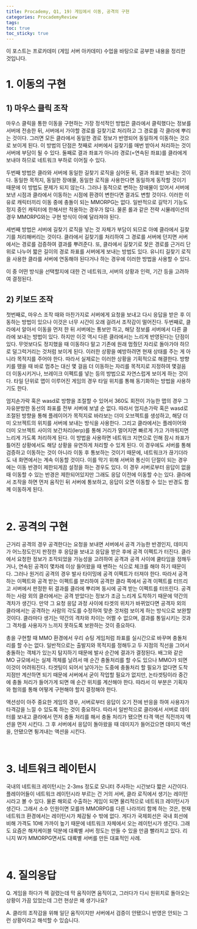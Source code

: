 ```yaml
---
title: Procademy, Q1, 19) 게임에서 이동, 공격의 구현
categories: ProcademyReview
tags: 
toc: true
toc_sticky: true
---
```


이 포스트는 프로카데미 (게임 서버 아카데미) 수업을 바탕으로 공부한 내용을 정리한 것입니다. 

# **1. 이동의 구현**

## **1) 마우스 클릭 조작**

마우스 클릭을 통한 이동을 구현하는 가장 정석적인 방법은 클라에서 클릭했다는 정보를 서버에 전송한 뒤, 서버에서 가야할 경로를 길찾기로 처리하고 그 경로를 각 클라에 뿌리는 것이다. 그러면 모든 클라에서 동일한 경로 정보가 반영되어 동일하게 이동하는 것으로 보이게 된다. 이 방법의 단점은 첫째로 서버에서 길찾기를 매번 받아서 처리하는 것이 서버에 부담이 될 수 있다. 둘째로 결과 좌표가 아니라 경로(=연속된 좌표)를 클라에게 보내야 하므로 네트워크 부하로 이어질 수 있다. 

두번째 방법은 클라와 서버에 동일한 길찾기 로직을 심어둔 뒤, 결과 좌표만 보내는 것이다. 동일한 목적지, 동일한 장애물, 동일한 로직을 사용한다면 동일하게 동작할 것이기 때문에 이 방법도 문제가 되지 않는다. 그러나 동적으로 변하는 장애물이 있어서 서버에 보낸 시점과 클라에서 이동하는 시점에 환경이 변한다면 결과도 변할 것이다. 이러한 이유로 캐릭터끼리 이동 중에 충돌이 되는 MMORPG는 없다. 일반적으로 길막기 기능도 정지 중인 캐릭터에 한해서만 적용하는 경우가 많다. 물론 롤과 같은 전략 시뮬레이션의 경우 MMORPG와는 구현 방식이 아예 달라져야 된다.

세번째 방법은 서버에 길찾기 로직을 넣는 것 자체가 부담이 되므로 아예 클라에서 길찾기를 처리해버리는 것이다. 클라에서 길찾기를 처리하여 그 경로를 서버에 던지면 서버에서는 경로를 검증하여 결과를 뿌려준다. 또, 클라에서 길찾기로 찾은 경로를 근거리 단위로 나누어 짧은 길이의 경로 좌표를 서버에게 보내는 방법도 있다. 유니티 길찾기 로직을 사용한 클라를 서버에 연동해야 된다거나 하는 경우에 이러한 방법을 사용할 수 있다.

이 중 어떤 방식을 선택할지에 대한 건 네트워크, 서버의 상황과 인력, 기간 등을 고려하여 결정된다.  


## **2) 키보드 조작**

첫번째로, 마우스 조작 때와 마찬가지로 서버에게 요청을 보내고 다시 응답을 받은 후 이동하는 방법이 있으나 이것은 너무 시간이 오래 걸려서 조작감이 떨어진다. 두번째로, 클라에서 알아서 이동을 먼저 한 뒤 서버에는 통보만 하고, 해당 정보를 서버에서 다른 클라에 보내는 방법이 있다. 하지만 이것 역시 다른 클라에서는 느리게 반영된다는 단점이 있다. 무엇보다도 정지했을 때 이동하다 말고 기존에 원래 멈췄던 자리로 돌아가야 하므로 덜그럭거리는 것처럼 보이게 된다. 이러한 상황을 예방하려면 현재 상태를 주는 게 아니라 목적지를 주어야 한다. 따라서 실제로는 이러한 상황을 기획적으로 해결한다. 방향키를 뗐을 때 바로 멈추는 대신 몇 걸음 더 이동하는 자리를 목적지로 지정하여 몇걸음 더 이동시키거나, 브레이크 이펙트를 넣는 등의 방법으로 자연스럽게 보이게 하는 것이다. 타일 단위로 맵이 이루어진 게임의 경우 타일 위치를 통해 동기화하는 방법을 사용하기도 한다. 

엄지손가락 혹은 wasd로 방향을 조절할 수 있어서 360도 회전이 가능한 맵의 경우 그 자유분방한 동선의 좌표를 전부 서버에 보낼 순 없다. 따라서 엄지손가락 혹은 wasd로 조절된 방향을 통해 플레이어가 목적지로 바라보는 더미 오브젝트를 생성하고, 해당 더미 오브젝트의 위치를 서버에 보내는 방식을 사용한다. 그리고 클라에서는 플레이어와 더미 오브젝트 사이의 보간처리(lerp)를 통해 거리가 멀어지면 빠르게 가고 가까워지면 느리게 가도록 처리하게 된다. 이 방법을 사용하면 네트워크 지연으로 인해 잠시 좌표가 틀어진 상황에서도 해당 상황을 유연하게 처리할 수 있게 된다. 이 경우에도 서버를 통해 검증하고 이동하는 것이 아니라 이동 후 통보하는 것이기 때문에, 네트워크가 끊기더라도 내 화면에서는 계속 이동할 것이다. 이를 막기 위해 서버와 통신이 단절이 되는 경우에는 이동 반경이 제한되게끔 설정을 하는 경우도 있다. 이 경우 서버로부터 응답이 없을 때 이동할 수 있는 반경은 제한되어있지만 그래도 응답 이전에 이동할 수는 있다. 클라에서 조작을 하면 먼저 움직인 뒤 서버에 통보하고, 응답이 오면 이동할 수 있는 반경도 함께 이동하게 된다. 

<br/>

# **2. 공격의 구현**

근거리 공격의 경우 공격한다는 요청을 보내면 서버에서 공격 가능한 반경인지, 데미지가 어느정도인지 판정한 후 응답을 보내고 응답을 받은 후에 공격 이펙트가 터진다. 클라에서 요청한 정보가 조작되었을 가능성을 고려하여 공격과 공격 사이에 쿨타임을 정해두거나, 연속된 공격이 몇차례 이상 들어왔을 때 밴하는 식으로 체크를 해야 하기 때문이다. 그러나 원거리 공격의 경우 발사 타이밍에 공격 이펙트가 터져야 한다. 따라서 공격하는 이펙트와 공격 받는 이펙트를 분리하여 공격한 클라 쪽에서 공격 이펙트를 터뜨리고 서버에서 판정한 뒤 결과를 클라에 뿌리며 동시에 공격 받는 이펙트를 터뜨린다. 공격하는 사람 외의 클라에서는 공격 받았다는 정보가 조금 느리게 도착하기 때문에 약간의 격차가 생긴다. 만약 그 요청 응답 과정 사이에 타겟의 위치가 바뀌었다면 공격자 외의 클라에서는 공격하는 사람의 각도를 수정하여 맞춘 것처럼 보이게 하는 방식으로 보완할 것이다. 클라마다 생기는 약간의 격차와 차이는 어쩔 수 없으며, 결과를 통일시키는 것과 그 격차를 사용자가 느끼지 못하도록 보완하는 것이 중요하다. 

총을 구현할 때 MMO 환경에서 우리 슈팅 게임처럼 좌표를 실시간으로 바꾸며 충돌처리를 할 수는 없다. 일반적으로는 출발지와 목적지를 정해두고 두 지점의 직선을 그어서 충돌하는 객체가 있는지 탐지하기 때문에 발사 순간에 결과가 결정된다. 배그와 같은 MO 규모에서는 실제 객체를 날려서 매 순간 충돌처리를 할 수도 있으나 MMO가 되면 이것이 어려워진다. 타겟팅이 되어서 날아가는 도중에 충돌처리 할 필요가 없다면 도착 지점만 계산하면 되기 때문에 서버에서 굳이 작업할 필요가 없지만, 논타겟팅이라 중간에 충돌 처리가 들어가게 되면 매 순간 위치를 계산해야 한다. 따라서 이 부분은 기획자와 협의를 통해 어떻게 구현해야 할지 결정해야 한다. 

액션성이 아주 중요한 게임의 경우, 서버로부터 응답이 오기 전에 반응을 하여 사용자가 타격감을 느낄 수 있도록 하는 것이 중요하다. 따라서 일반적으로 클라에서 서버로 데이터를 보내고 클라에서 먼저 충돌 처리를 해서 충돌 처리가 됐으면 타격 액션 직전까지 액션을 먼저 시킨다. 그 후 서버에서 응답이 돌아왔을 때 데미지가 들어갔으면 데미지 액션을, 안됐으면 튕겨내는 액션을 시킨다. 

<br/>

# **3. 네트워크 레이턴시**

국내의 네트워크 레이턴시는 2-3ms 정도로 모니터 주사하는 시간보다 짧은 시간이다. 플레이어들이 네트워크 레이턴시라 부르는 건 거의 서버, 클라 로직에서 생기는 레이턴시라고 볼 수 있다. 물론 해외로 수출하는 게임이 되면 물리적으로 네트워크 레이턴시가 생긴다. 그래서 소수 인원이면 모를까 MMORPG를 다른 나라끼리 함께 하는 것은, 현재 네트워크 환경에서는 레이턴시가 체감될 수 밖에 없다. 게다가 국제회선은 국내 회선에 비해 가격도 10배 가까이 높기 때문에 네트워크 자체에서 오는 레이턴시가 생긴다. 그래도 요즘은 해저케이블 덕분에 대륙별 서버 정도는 만들 수 있을 만큼 빨라지고 있다. 리니지 W가 MMORPG면서도 대륙별 서버를 만든 대표적인 사례.

<br/>

# **4. 질의응답**

Q. 게임을 하다가 렉 걸렸는데 막 움직이면 움직이고, 그러다가 다시 원위치로 돌아오는 상황이 가끔 있었는데 그런 현상은 왜 생기나요?

A. 클라의 조작감을 위해 일단 움직이지만 서버에서 검증이 안됐으니 반영은 안되는 그런 상황이라고 해석할 수 있습니다. 